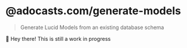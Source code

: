 # @adocasts.com/generate-models

> Generate Lucid Models from an existing database schema

👋 Hey there! This is still a work in progress

